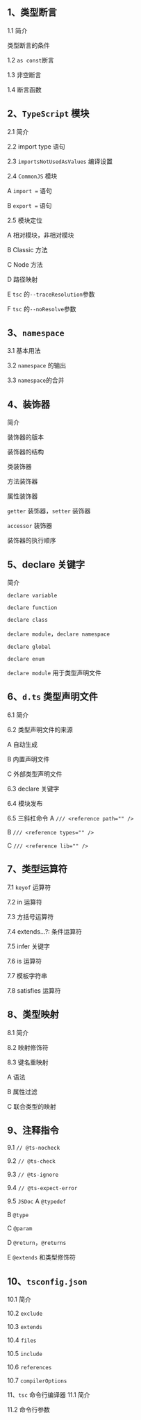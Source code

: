 ## 1、类型断言

1.1 简介



类型断言的条件



1.2 `as const`断言



1.3 非空断言



1.4 断言函数



## 2、`TypeScript` 模块

2.1 简介



2.2 import type 语句



2.3 `importsNotUsedAsValues` 编译设置



2.4 `CommonJS` 模块

A `import =` 语句



B `export =` 语句



2.5 模块定位

A 相对模块，非相对模块



B Classic 方法



C Node 方法



D 路径映射



E `tsc` 的`--traceResolution`参数



F `tsc` 的`--noResolve`参数



## 3、`namespace`

3.1 基本用法



3.2 `namespace` 的输出



3.3 `namespace`的合并



## 4、装饰器

简介



装饰器的版本



装饰器的结构



类装饰器



方法装饰器



属性装饰器



`getter` 装饰器，`setter` 装饰器



`accessor` 装饰器



装饰器的执行顺序

## 5、declare 关键字

简介



`declare variable`



`declare function`



`declare class`



`declare module`，`declare namespace`



`declare global`



`declare enum`



`declare module` 用于类型声明文件



## 6、`d.ts` 类型声明文件

6.1 简介



6.2 类型声明文件的来源

A 自动生成



B 内置声明文件



C 外部类型声明文件



6.3 declare 关键字



6.4 模块发布



6.5 三斜杠命令
A `/// <reference path="" />`



B `/// <reference types="" />`



C `/// <reference lib="" />`



## 7、类型运算符

7.1 `keyof` 运算符



7.2 in 运算符



7.3 方括号运算符



7.4 extends...?: 条件运算符



7.5 infer 关键字



7.6 is 运算符



7.7 模板字符串



7.8 satisfies 运算符



## 8、类型映射

8.1 简介



8.2 映射修饰符



8.3 键名重映射

A 语法



B 属性过滤



C 联合类型的映射



## 9、注释指令

9.1 `// @ts-nocheck`



9.2 `// @ts-check`



9.3 `// @ts-ignore`



9.4 `// @ts-expect-error`



9.5 `JSDoc`
A `@typedef`



B `@type`



C `@param`



D `@return`，`@returns`



E `@extends` 和类型修饰符



## 10、`tsconfig.json`

10.1 简介



10.2 `exclude`



10.3 `extends`



10.4 `files`



10.5 `include`



10.6 `references`



10.7 `compilerOptions`



11、`tsc` 命令行编译器
11.1 简介



11.2 命令行参数



